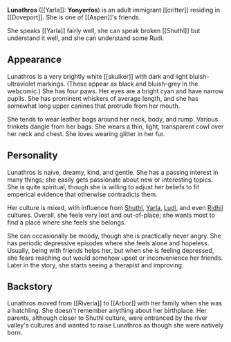 **Lunathros** ([[Yarla]]: **Yonyerŕos**) is an adult immigrant [[critter]] residing in [[Doveport]]. She is one of [[Aspen]]'s friends.

She speaks [[Yarla]] fairly well, she can speak broken [[Shuthl]] but understand it well, and she can understand some Rudi.
## Appearance
Lunathros is a very brightly white [[skulker]] with dark and light bluish-ultraviolet markings. (These appear as black and bluish-grey in the webcomic.) She has four paws. Her eyes are a bright cyan and have narrow pupils. She has prominent whiskers of average length, and she has somewhat long upper canines that protrude from her mouth.

She tends to wear leather bags around her neck, body, and rump. Various trinkets dangle from her bags. She wears a thin, light, transparent cowl over her neck and chest. She loves wearing glitter in her fur.
## Personality
Lunathros is naive, dreamy, kind, and gentle. She has a passing interest in many things; she easily gets passionate about new or interesting topics. She is quite spiritual, though she is willing to adjust her beliefs to fit emperical evidence that otherwise contradicts them.

Her culture is mixed, with influence from [Shuthl](Shuthl%20Culture.md), [Yarla](Yarla%20Culture.md), [Ludi](Ludi%20Culture.md), and even [Ridhil](Ridhil%20Culture) cultures. Overall, she feels very lost and out-of-place; she wants most to find a place where she feels she belongs.

She can occasionally be moody, though she is practically never angry. She has periodic depressive episodes where she feels alone and hopeless. Usually, being with friends helps her, but when she is feeling depressed, she fears reaching out would somehow upset or inconvenience her friends. Later in the story, she starts seeing a therapist and improving.
## Backstory
Lunathros moved from [[Riveria]] to [[Arbor]] with her family when she was a hatchling. She doesn't remember anything about her birthplace. Her parents, although closer to Shuthl culture, were entranced by the river valley's cultures and wanted to raise Lunathros as though she were natively born.